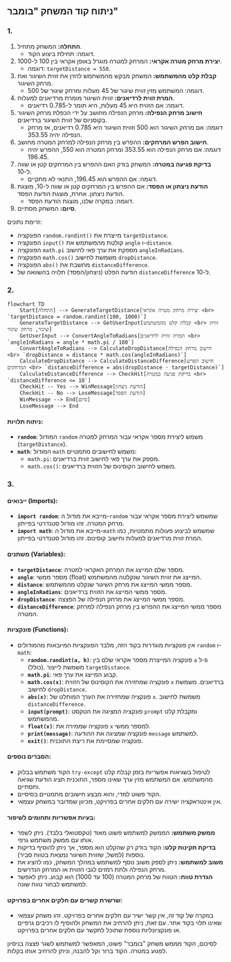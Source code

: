 ## ניתוח קוד המשחק "בומבר"

### 1. <algorithm>

1.  **התחלה:** המשחק מתחיל.
    *   דוגמה: תחילת ביצוע הקוד.
2.  **יצירת מרחק מטרה אקראי:** המרחק למטרה מוגרל באופן אקראי בין 100 ל-1000.
    *   דוגמה: `targetDistance = 550`.
3.  **קבלת קלט מהמשתמש:** המשחק מבקש מהמשתמש להזין את זווית השיגור ואת מרחק השיגור.
    *   דוגמה: המשתמש מזין זווית שיגור של 45 מעלות ומרחק שיגור של 500.
4.  **המרת זווית לרדיאנים:** זווית השיגור מומרת מרדיאנים למעלות.
    *   דוגמה: אם הזווית היא 45 מעלות, היא תומר ל-0.785 רדיאנים.
5.  **חישוב מרחק הנפילה:** מרחק הנפילה מחושב על ידי הכפלת מרחק השיגור בקוסניוס של זווית השיגור ברדיאנים.
    *   דוגמה: אם מרחק השיגור הוא 500 וזווית השיגור היא 0.785 רדיאנים, אז מרחק הנפילה יהיה 353.55.
6.  **חישוב הפרש המרחקים:** ההפרש בין מרחק הנפילה למרחק המטרה מחושב.
    *   דוגמה: אם מרחק הנפילה הוא 353.55 ומרחק המטרה הוא 550, ההפרש יהיה 196.45.
7.  **בדיקת פגיעה במטרה:** המשחק בודק האם ההפרש בין המרחקים קטן או שווה ל-10.
    *   דוגמה: אם ההפרש הוא 196.45, התנאי לא מתקיים.
8.  **הודעת ניצחון או הפסד:** אם ההפרש בין המרחקים קטן או שווה ל-10, מוצגת הודעת ניצחון. אחרת, מוצגת הודעת הפסד.
    *   דוגמה: במקרה שלנו, מוצגת הודעת הפסד.
9.  **סיום:** המשחק מסתיים.

זרימת נתונים:

*   הפונקציה `random.randint()` מייצרת את `targetDistance`.
*   הפונקציה `input()` קולטת מהמשתמש את `angle` ו-`distance`.
*   הפונקציה `math.pi` מספקת את ערך פאי לחישוב `angleInRadians`.
*   הפונקציה `math.cos()` משמשת לחישוב `dropDistance`.
*   הפונקציה `abs()` מחשבת את `distanceDifference`.
*   הודעת הפלט (ניצחון/הפסד) תלויה בהשוואה של `distanceDifference` ל-10.

### 2. <mermaid>

```mermaid
flowchart TD
    Start[התחלה] --> GenerateTargetDistance[יצירת מרחק מטרה אקראי <br> `targetDistance = random.randint(100, 1000)`]
    GenerateTargetDistance --> GetUserInput[קבלת קלט מהמשתמש <br> זווית שיגור, מרחק שיגור]
    GetUserInput --> ConvertAngleToRadians[המרת זווית לרדיאנים <br> `angleInRadians = angle * math.pi / 180`]
    ConvertAngleToRadians --> CalculateDropDistance[חישוב מרחק הנפילה <br> `dropDistance = distance * math.cos(angleInRadians)`]
    CalculateDropDistance --> CalculateDistanceDifference[חישוב הפרש המרחקים <br> `distanceDifference = abs(dropDistance - targetDistance)`]
    CalculateDistanceDifference --> CheckHit[בדיקת פגיעה במטרה <br> `distanceDifference <= 10`]
    CheckHit -- Yes --> WinMessage[הודעת ניצחון]
    CheckHit -- No --> LoseMessage[הודעת הפסד]
    WinMessage --> End[סיום]
    LoseMessage --> End
```

#### ניתוח תלויות:

*   **`random`**: המודול `random` משמש ליצירת מספר אקראי עבור המרחק למטרה (`targetDistance`).
*   **`math`**: המודול `math` משמש לחישובים מתמטיים:
    *   `math.pi`: מספק את ערך פאי לחישוב זווית ברדיאנים.
    *   `math.cos()`: משמש לחישוב הקוסינוס של הזווית ברדיאנים.

### 3. <explanation>

#### ייבואים (Imports):

*   **`import random`**: מייבא את מודול ה-`random` שמשמש ליצירת מספר אקראי עבור מרחק המטרה. זהו מודול סטנדרטי בפייתון.
*   **`import math`**: מייבא את מודול ה-`math` שמשמש לביצוע פעולות מתמטיות, כמו המרת זווית מרדיאנים למעלות וחישוב קוסינוס. זהו מודול סטנדרטי בפייתון.

#### משתנים (Variables):

*   **`targetDistance`**: מספר שלם המייצג את המרחק האקראי למטרה.
*   **`angle`**: מספר ממשי (float) המייצג את זווית השיגור שנקלטה מהמשתמש.
*   **`distance`**: מספר ממשי המייצג את מרחק השיגור שנקלט מהמשתמש.
*   **`angleInRadians`**: מספר ממשי המייצג את הזווית ברדיאנים.
*   **`dropDistance`**: מספר ממשי המייצג את מרחק הנפילה של הפצצה.
*   **`distanceDifference`**: מספר ממשי המייצג את ההפרש בין מרחק הנפילה למרחק המטרה.

#### פונקציות (Functions):

*   אין פונקציות מוגדרות בקוד הזה, מלבד הפונקציות המיובאות מהמודולים `random` ו-`math`:
    *   **`random.randint(a, b)`**: פונקציה המייצרת מספר אקראי שלם בין `a` ל-`b` (כולל). משמשת לייצור `targetDistance`.
    *   **`math.pi`**: קבוע המייצג את ערך פאי.
    *   **`math.cos(x)`**: פונקציה שמחזירה את הקוסינוס של הזווית `x` ברדיאנים. משמשת לחישוב `dropDistance`.
    *   **`abs(x)`**: פונקציה שמחזירה את הערך המוחלט של `x`. משמשת לחישוב `distanceDifference`.
    *   **`input(prompt)`**: פונקציה המציגה את הטקסט `prompt` ומקבלת קלט מהמשתמש.
    *   **`float(x)`**: פונקציה שממירה את `x` למספר ממשי.
    *   **`print(message)`**: פונקציה שמציגה את ההודעה `message` למשתמש.
    *  **`exit()`**: פונקציה שמסיימת את ריצת התוכנית.

#### הסברים נוספים:

*   הקוד משתמש בבלוק `try-except` לטיפול בשגיאות אפשריות בזמן קבלת קלט מהמשתמש. אם המשתמש מזין ערך שאינו מספר, התוכנית תציג הודעת שגיאה ותסתיים.
*   הקוד פשוט למדי, והוא מבצע חישובים מתמטיים בסיסיים.
*   אין אינטראקציה ישירה עם חלקים אחרים בפרויקט, מכיוון שמדובר במשחק עצמאי.

#### בעיות אפשריות ותחומים לשיפור:

*   **ממשק משתמש:** הממשק למשתמש פשוט מאוד (טקסטואלי בלבד). ניתן לשפר אותו עם ממשק משתמש גרפי.
*   **בדיקת תקינות קלט:** הקוד בודק רק שהקלט הוא מספר, אך ניתן להוסיף בדיקות נוספות (למשל, שזווית השיגור נמצאת בטווח סביר).
*   **משוב למשתמש:** ניתן לספק משוב נוסף למשתמש במהלך המשחק, כמו להציג את מרחק הנפילה ולתת רמזים לגבי הזווית או המרחק הנדרשים.
*   **הגדרת טווח:** הטווח של מרחק המטרה (100 עד 1000) הוא קבוע. ניתן לאפשר למשתמש לבחור טווח שונה.

#### שרשרת קשרים עם חלקים אחרים בפרויקט:

*   במקרה של קוד זה, אין קשר ישיר עם חלקים אחרים בפרויקט. זהו משחק עצמאי שאינו תלוי בקוד אחר. עם זאת, ניתן להרחיב את המשחק ולהוסיף לו רכיבים גרפיים או פונקציונליות נוספת שתוכל לתקשר עם חלקים אחרים בפרויקט.

לסיכום, הקוד מממש משחק "בומבר" פשוט, המאפשר למשתמש לשגר פצצה בניסיון לפגוע במטרה. הקוד ברור וקל להבנה, וניתן להרחיב אותו בקלות.